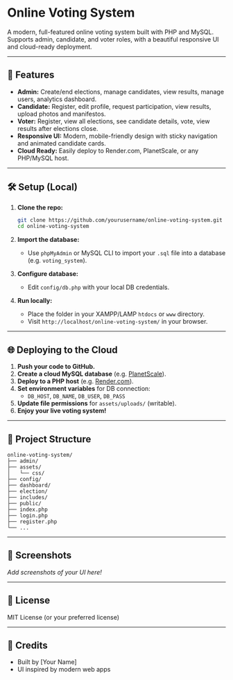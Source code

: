 # Online Voting System

A modern, full-featured online voting system built with PHP and MySQL.
Supports admin, candidate, and voter roles, with a beautiful responsive UI and cloud-ready deployment.

---

## 🚀 Features

- **Admin:** Create/end elections, manage candidates, view results, manage users, analytics dashboard.
- **Candidate:** Register, edit profile, request participation, view results, upload photos and manifestos.
- **Voter:** Register, view all elections, see candidate details, vote, view results after elections close.
- **Responsive UI:** Modern, mobile-friendly design with sticky navigation and animated candidate cards.
- **Cloud Ready:** Easily deploy to Render.com, PlanetScale, or any PHP/MySQL host.

---

## 🛠️ Setup (Local)

1. **Clone the repo:**
   ```sh
   git clone https://github.com/yourusername/online-voting-system.git
   cd online-voting-system
   ```

2. **Import the database:**
   - Use `phpMyAdmin` or MySQL CLI to import your `.sql` file into a database (e.g. `voting_system`).

3. **Configure database:**
   - Edit `config/db.php` with your local DB credentials.

4. **Run locally:**
   - Place the folder in your XAMPP/LAMP `htdocs` or `www` directory.
   - Visit `http://localhost/online-voting-system/` in your browser.

---

## 🌐 Deploying to the Cloud

1. **Push your code to GitHub.**
2. **Create a cloud MySQL database** (e.g. [PlanetScale](https://planetscale.com/)).
3. **Deploy to a PHP host** (e.g. [Render.com](https://render.com/docs/deploy-php)).
4. **Set environment variables** for DB connection:
   - `DB_HOST`, `DB_NAME`, `DB_USER`, `DB_PASS`
5. **Update file permissions** for `assets/uploads/` (writable).
6. **Enjoy your live voting system!**

---

## 📁 Project Structure

```
online-voting-system/
├── admin/
├── assets/
│   └── css/
├── config/
├── dashboard/
├── election/
├── includes/
├── public/
├── index.php
├── login.php
├── register.php
└── ...
```

---

## 📸 Screenshots

_Add screenshots of your UI here!_

---

## 📝 License

MIT License (or your preferred license)

---

## 🙏 Credits

- Built by [Your Name]
- UI inspired by modern web apps 